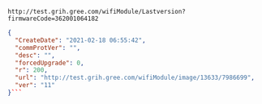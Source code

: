 `http://test.grih.gree.com/wifiModule/Lastversion?firmwareCode=362001064182`

```json
{
  "CreateDate": "2021-02-18 06:55:42",
  "commProtVer": "",
  "desc": "",
  "forcedUpgrade": 0,
  "r": 200,
  "url": "http://test.grih.gree.com/wifiModule/image/13633/7986699",
  "ver": "11"
}```
